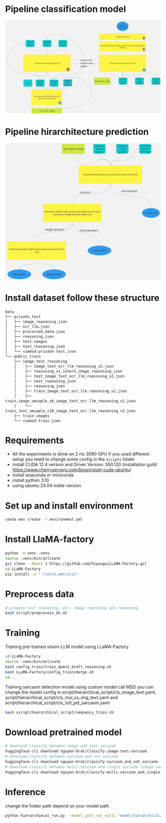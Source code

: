 # Pipeline classification model
![Pieline](image/uit-ds-pipeline.jpg)
# Pipeline hirarchitecture prediction
![Hirarchitecture_prediction](image/cls-uit-ds-pipeline.jpg)

# Install dataset follow these structure
```
data
├── private_test
│   ├── image_reasoning.json
│   ├── ocr_llm.json
│   ├── processed_data.json
│   ├── reasoning.json
│   ├── test-images
│   ├── text_reasoning.json
│   └── vimmsd-private-test.json
└── public_train
    ├── image_text_reasoning
    │    ├── image_text_ocr_llm_reasoning_v2.json
    │    ├── reasoning_vi_intern_image_reasoning.json
    │    ├── test_image_text_ocr_llm_reasoning_v2.json
    │    ├── text_reasoning.json
    │    ├── reasoning.json
    │    ├── train_image_text_ocr_llm_reasoning_v2.json
    │    ├── train_image_umsaple_x6_image_text_ocr_llm_reasoning_v2.json
    │    └── train_text_umsaple_x10_image_text_ocr_llm_reasoning_v2.json
    ├── train-images
    └── vimmsd-train.json
```
# Requirements
* All the experiments is done on 2 rtx 3090 GPU if you used different setup you need to change some config in the `scripts` folder
* install CUDA 12.4 version and Driver Version: 550.120 (installation guild https://www.cherryservers.com/blog/install-cuda-ubuntu)
* install anaconda or miniconda
* install python 3.10
* using ubuntu 24.04 noble version

# Set up and install environment
```bash
conda env create -f environment.yml
```

# Install LlaMA-factory
```bash
python -m venv .venv
source .venv/bin/activate
git clone --depth 1 https://github.com/hiyouga/LLaMA-Factory.git
cd LLaMA-Factory
pip install -e ".[torch,metrics]"
```

# Preprocess data
```bash
# prepare test reasoning, ocr, image reasoning and reasoning
bash script/preprocess_ds.sh
```

# Training
Training pre-trained vision-LLM model using LLaMA-Factory
```bash
cd LLaMA-Factory
source .venv/bin/activate
bash config_train/train_qwen2_draft_reasoning.sh
bash LLaMA-Factory/config_train/merge.sh
cd ..
```

Training sarcasm detection model using custom model call MSD you can change the model config in script/hierarchical_script/cls_image_text.yaml, script/hierarchical_script/cls_mul_vs_img_text.yaml and script/hierarchical_script/cls_not_yet_sarcasm.yaml
```bash
bash script/hierarchical_script/sequency_train.sh
```

# Download pretrained model
```bash
# download classify between image and text sarcasm
huggingface-cli download nguyen-brat/classify-image-text-sarcasm
# donwload classify between sarcasm and not-sarcasm
huggingface-cli download nguyen-brat/classify-sarcasm_and_not_sarcasm
# download classify between multi-sarcasm and single sarcasm (image-sarcasm or text-sarcasm)
huggingface-cli download nguyen-brat/classify-multi-sarcasm_and_single_sarcasm
```

# Inference
change the folder path depend on your model path
```bash
python hierarchiecal_run.py --model_path_not_multi "model/hierarchical/cls_multi_not_sarcasm/merged_model" --model_path_multi_image_text "model/hierarchical/cls_multi_sarcasm_vs_image_text_sarcasm/merged_model" --model_path_image_text "model/hierarchical/cls_image_vs_text_sarcasm_draft_image_text_reasoning_v2/merged_model" --batch_size 1 --annotation_path "data/private_test/processed_data.json" --output_dir "submit/private/results_hirachitecture_best_merge_v2_text_image_cls.json" --phase "test"
```